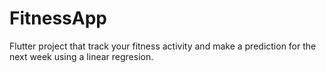 # FitnessApp

Flutter project that track your fitness activity and make a prediction for the next week using a linear regresion.

